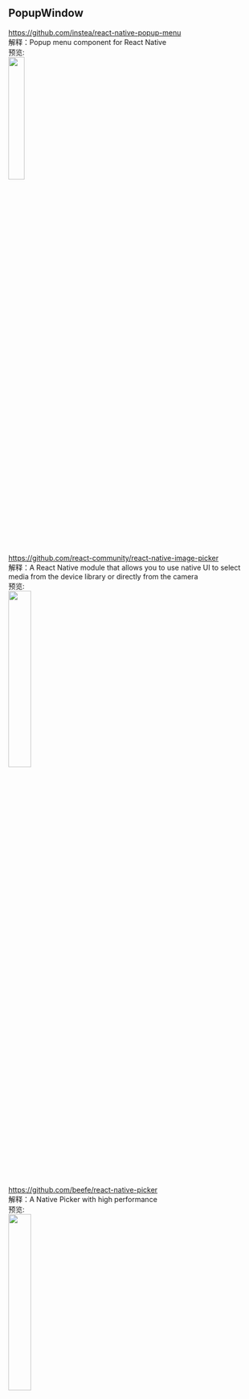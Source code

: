 ## PopupWindow

https://github.com/instea/react-native-popup-menu<br>
解释：Popup menu component for React Native
<br>
预览:<br>
<img src="https://github.com/instea/react-native-popup-menu/raw/master/android.demo.gif" width="25%"/>
<br>

https://github.com/react-community/react-native-image-picker<br>
解释：A React Native module that allows you to use native UI to select media from the device library or directly from the camera
<br>
预览:<br>
<img src="https://github.com/marcshilling/react-native-image-picker/raw/master/images/ios-image.png" width="30%"/>
<br>


https://github.com/beefe/react-native-picker<br>
解释：A Native Picker with high performance
<br>
预览:<br>
<img src="https://github.com/beefe/react-native-picker/raw/master/doc/ui4.jpg" width="30%"/>
<br>

